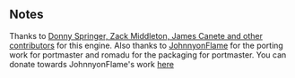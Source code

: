## Notes

Thanks to [Donny Springer, Zack Middleton, James Canete and other contributors](https://github.com/iortcw/iortcw) for this engine.  Also thanks to [JohnnyonFlame](https://github.com/JohnnyonFlame/handheld-iortcw) for the porting work for portmaster and romadu for the packaging for portmaster.
You can donate towards JohnnyonFlame's work [here](https://ko-fi.com/johnnyonflame)


